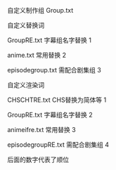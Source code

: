 自定义制作组
Group.txt

自定义替换词

GroupRE.txt 字幕组名字替换 1

anime.txt 常用替换 2

episodegroup.txt 需配合剧集组 3

自定义渲染词

CHSCHTRE.txt CHS替换为简体等 1

GroupRE.txt 字幕组名字替换 2 

animeifre.txt 常用替换 3

episodegroupRE.txt 需配合剧集组 4

后面的数字代表了顺位
